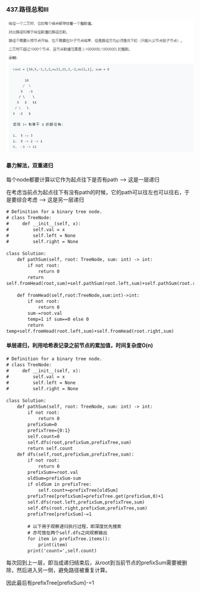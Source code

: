 ### 437.路径总和III
![](../materials/LeetCode/437路径总和.png)

#### 暴力解法，双重递归
每个node都要计算以它作为起点往下是否有path --> 这是一层递归

在考虑当前点为起点往下有没有path的时候，它的path可以往左也可以往右，于是要综合考虑 --> 这是另一层递归

```
# Definition for a binary tree node.
# class TreeNode:
#     def __init__(self, x):
#         self.val = x
#         self.left = None
#         self.right = None

class Solution:
    def pathSum(self, root: TreeNode, sum: int) -> int:
        if not root:
            return 0
        return self.fromHead(root,sum)+self.pathSum(root.left,sum)+self.pathSum(root.right,sum)

    def fromHead(self,root:TreeNode,sum:int)->int:
        if not root:
            return 0
        sum-=root.val
        temp=1 if sum==0 else 0
        return temp+self.fromHead(root.left,sum)+self.fromHead(root.right,sum)
```

#### 单层递归，利用哈希表记录之前节点的累加值，时间复杂度O(n)

```
# Definition for a binary tree node.
# class TreeNode:
#     def __init__(self, x):
#         self.val = x
#         self.left = None
#         self.right = None

class Solution:
    def pathSum(self, root: TreeNode, sum: int) -> int:
        if not root:
            return 0
        prefixSum=0
        prefixTree={0:1}
        self.count=0
        self.dfs(root,prefixSum,prefixTree,sum)
        return self.count
    def dfs(self,root,prefixSum,prefixTree,sum):
        if not root:
            return 0
        prefixSum+=root.val
        oldSum=prefixSum-sum
        if oldSum in prefixTree:
            self.count+=prefixTree[oldSum]
        prefixTree[prefixSum]=prefixTree.get(prefixSum,0)+1
        self.dfs(root.left,prefixSum,prefixTree,sum)
        self.dfs(root.right,prefixSum,prefixTree,sum)
        prefixTree[prefixSum]-=1

        # 以下用于观察递归执行过程，即深度优先搜索
        # 亦可放在两个self.dfs之间观察输出
        for item in prefixTree.items():
            print(item)
        print('count=',self.count)
```
每次回到上一层，即当成递归结束后，从root到当前节点的prefixSum需要被删除，然后进入另一侧，避免路径被重复计算。

因此最后有prefixTree[prefixSum]-=1